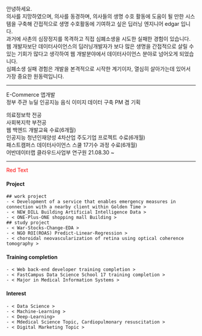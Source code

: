 안녕하세요.<br>
의사를 지망하였으며, 의사를 동경하며, 의사들의 생명 수호 활동에 도움이 될 만한 시스템을 구축해 간접적으로 생명 수호활동에 기여하고 싶은 딥러닝 엔지니어 edgar 입니다. <br>
과거에 사촌의 심장정지를 목격하고 직접 심폐소생을 시도한 실패한 경험이 있습니다. <br>
웹 개발자보단 데이터사이언스의 딥러닝개발자가 보다 많은 생명을 간접적으로 살릴 수 있는 기회가 많다고 생각하여 웹 개발분야에서 데이터사이언스 분야로 넘어오게 되었습니다.<br>
심폐소생 실패 경험은 개발을 본격적으로 시작한 계기이자, 열심히 살아가는데 있어서 가장 중요한 원동력입니다.
 <hr>
 E-Commerce 앱개발 <br>
 정부 주관 뉴딜 인공지능 음식 이미지 데이터 구축 PM 겸 기획<br>
 
 의료정보학 전공 <br> 
 사회복지학 부전공 <br>
 웹 백엔드 개발교육 수료(6개월) <br>
 인공지능 청년인재양성 4차산업 주도기업 프로젝트 수료(6개월) <br>
 패스트캠퍼스 데이터사이언스 스쿨 17기수 과정 수료(6개월) <br>
 어반데이터랩 클라우드사업부 연구원 21.08.30 ~ 
 <hr>
 <span style="color:red">Red Text</span>
 
  #### Project
    ## work project
    - < Development of a service that enables emergency measures in connection with a nearby client within Golden Time > 
    - < NEW_DILL Building Artificial Intelligence Data >
    - < ONE-Plus-ONE shopping mall Building >
    ## study project
    - < War-Stocks-Change-EDA >
    - < NGO ROI(ROAS) Predict-Linear-Regression >
    - < choroidal neovascularization of retina using optical coherence tomography >
  #### Training completion
    - < Web back-end developer training completion >
    - < FastCampus Data Science School 17 training completion >
    - < Major in Medical Information Systems >
  #### Interest
    - < Data Science >
    - < Machine-Learning >
    - < Deep-Learning>
    - < Mdedical Science Topic, Cardiopulmonary resuscitation >
    - < Digital Marketing Topic >


